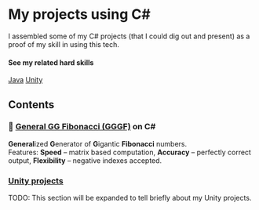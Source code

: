 # My projects using C#
I assembled some of my C# projects (that I could dig out and present) as a proof of my skill in using this tech.  

#### See my related hard skills
[Java](https://github.com/Siiir/java)
[Unity](https://github.com/Siiir/unity)

## Contents

### 🐇 [General GG Fibonacci (GGGF)](https://github.com/Siiir/csharp-GGGF) on C#
**General**ized **G**enerator of **G**igantic **Fibonacci** numbers.  
Features: **Speed** – matrix based computation, **Accuracy** – perfectly correct output, **Flexibility** – negative indexes accepted.

### [Unity projects](https://github.com/Siiir/unity)
TODO: This section will be expanded to tell briefly about my Unity projects.
